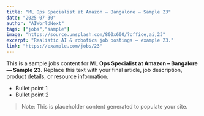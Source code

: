 ```yaml
---
title: "ML Ops Specialist at Amazon – Bangalore — Sample 23"
date: "2025-07-30"
author: "AIWorldNext"
tags: ["jobs","sample"]
image: "https://source.unsplash.com/800x600/?office,ai,23"
excerpt: "Realistic AI & robotics job postings — example 23."
link: "https://example.com/jobs/23"
---
```


This is a sample jobs content for **ML Ops Specialist at Amazon – Bangalore — Sample 23**. Replace this text with your final article, job description, product details, or resource information.

- Bullet point 1
- Bullet point 2

> Note: This is placeholder content generated to populate your site.
